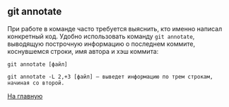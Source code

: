 ## git annotate

При работе в команде часто требуется выяснить, кто именно написал конкретный
код. Удобно использовать команду ``git annotate``, выводящую построчную информацию о
последнем коммите, коснувшемся строки, имя автора и хэш коммита:

~~~
git annotate [файл]

git annotate -L 2,+3 [файл] — выведет информацию по трем строкам, начиная со второй.
~~~

[На главную](./../readme.md)